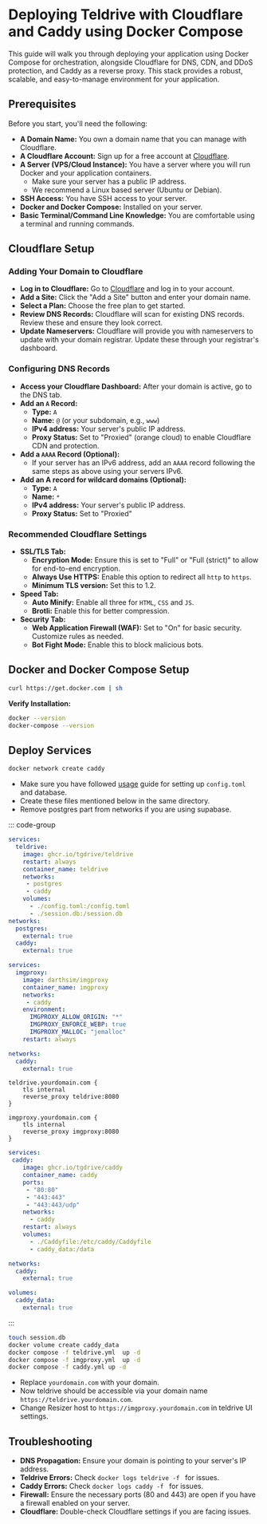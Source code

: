 # Deploying Teldrive with Cloudflare and Caddy using Docker Compose

This guide will walk you through deploying your application using Docker Compose for orchestration, alongside Cloudflare for DNS, CDN, and DDoS protection, and Caddy as a reverse proxy. This stack provides a robust, scalable, and easy-to-manage environment for your application.

## Prerequisites

Before you start, you'll need the following:

*   **A Domain Name:** You own a domain name that you can manage with Cloudflare.
*   **A Cloudflare Account:** Sign up for a free account at [Cloudflare](https://www.cloudflare.com/).
*   **A Server (VPS/Cloud Instance):** You have a server where you will run Docker and your application containers.
    *   Make sure your server has a public IP address.
    *   We recommend a Linux based server (Ubuntu or Debian).
*   **SSH Access:** You have SSH access to your server.
*   **Docker and Docker Compose:**  Installed on your server.
*   **Basic Terminal/Command Line Knowledge:** You are comfortable using a terminal and running commands.

## Cloudflare Setup

### Adding Your Domain to Cloudflare

- **Log in to Cloudflare:** Go to [Cloudflare](https://www.cloudflare.com/) and log in to your account.
- **Add a Site:** Click the "Add a Site" button and enter your domain name.
- **Select a Plan:** Choose the free plan to get started.
- **Review DNS Records:** Cloudflare will scan for existing DNS records. Review these and ensure they look correct.
- **Update Nameservers:** Cloudflare will provide you with nameservers to update with your domain registrar. Update these through your registrar's dashboard.

### Configuring DNS Records

- **Access your Cloudflare Dashboard:** After your domain is active, go to the DNS tab.
- **Add an `A` Record:**
    *   **Type:** `A`
    *   **Name:** `@` (or your subdomain, e.g., `www`)
    *   **IPv4 address:** Your server's public IP address.
    *   **Proxy Status:** Set to "Proxied" (orange cloud) to enable Cloudflare CDN and protection.
- **Add a `AAAA` Record (Optional):**
    *   If your server has an IPv6 address, add an `AAAA` record following the same steps as above using your servers IPv6.
- **Add an A record for wildcard domains (Optional):**
   *  **Type:** `A`
   * **Name:** `*`
   * **IPv4 address:** Your server's public IP address.
   * **Proxy Status:** Set to "Proxied"

### Recommended Cloudflare Settings

- **SSL/TLS Tab:**
    *   **Encryption Mode:** Ensure this is set to "Full" or "Full (strict)" to allow for end-to-end encryption.
    * **Always Use HTTPS:** Enable this option to redirect all `http` to `https`.
    * **Minimum TLS version:** Set this to 1.2.
- **Speed Tab:**
    *   **Auto Minify:** Enable all three for `HTML`, `CSS` and `JS`.
    *   **Brotli:** Enable this for better compression.
- **Security Tab:**
    *  **Web Application Firewall (WAF):** Set to "On" for basic security. Customize rules as needed.
    *  **Bot Fight Mode:** Enable this to block malicious bots.

## Docker and Docker Compose Setup

```sh
curl https://get.docker.com | sh
```
**Verify Installation:**
```sh
docker --version
docker-compose --version
```

## Deploy Services

```sh
docker network create caddy
```

- Make sure you have followed [usage](/docs/getting-started/usage.md) guide for setting up `config.toml` and database.
- Create these files mentioned below in the same directory.
- Remove postgres part from networks if you are using supabase.

::: code-group

```yml [teldrive.yml]
services:
  teldrive:
    image: ghcr.io/tgdrive/teldrive
    restart: always
    container_name: teldrive
    networks:
     - postgres
     - caddy
    volumes:
      - ./config.toml:/config.toml
      - ./session.db:/session.db
networks:
  postgres:                                 
    external: true
  caddy:
    external: true
```

```yml [imgproxy.yml]
services:
  imgproxy:
    image: darthsim/imgproxy
    container_name: imgproxy
    networks:
     - caddy
    environment:
      IMGPROXY_ALLOW_ORIGIN: "*"
      IMGPROXY_ENFORCE_WEBP: true
      IMGPROXY_MALLOC: "jemalloc"
    restart: always

networks:
  caddy:
    external: true
```
``` [Caddyfile]
teldrive.yourdomain.com {
    tls internal
    reverse_proxy teldrive:8080
}

imgproxy.yourdomain.com {
    tls internal
    reverse_proxy imgproxy:8080
}
```

```yml [caddy.yml]
services:
 caddy:
    image: ghcr.io/tgdrive/caddy
    container_name: caddy
    ports:
     - "80:80"
     - "443:443"
     - "443:443/udp"
    networks:
      - caddy
    restart: always
    volumes:
      - ./Caddyfile:/etc/caddy/Caddyfile
      - caddy_data:/data

networks:
  caddy:                                 
    external: true

volumes:
  caddy_data:
    external: true
```

:::

```sh
touch session.db
docker volume create caddy_data
docker compose -f teldrive.yml  up -d
docker compose -f imgproxy.yml  up -d
docker compose -f caddy.yml up -d
```

- Replace `yourdomain.com` with your domain.
- Now teldrive should be accessible via your domain name `https://teldrive.yourdomain.com`.
- Change Resizer host to `https://imgproxy.yourdomain.com` in teldrive UI settings.

## Troubleshooting

*   **DNS Propagation:** Ensure your domain is pointing to your server's IP address.
*   **Teldrive Errors:** Check `docker logs teldrive -f ` for issues.
*   **Caddy Errors:** Check `docker logs caddy -f ` for issues.
*   **Firewall:** Ensure the necessary ports (80 and 443) are open if you have a firewall enabled on your server.
*   **Cloudflare:** Double-check Cloudflare settings if you are facing issues.